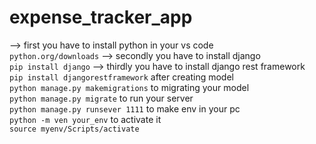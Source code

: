 ﻿# expense_tracker_app
--> first you have to install python in your vs code <br>
```python.org/downloads```
--> secondly you have to install django<br>
```pip install django```
--> thirdly you have to install django rest framework<br>
```pip install djangorestframework```
after creating model<br>
```python manage.py makemigrations```
to migrating your model<br>
```python manage.py migrate```
to run your server<br>
```python manage.py runsever 1111```
to make env in your pc<br>
```python -m ven your_env```
to activate it<br>
```source myenv/Scripts/activate```
